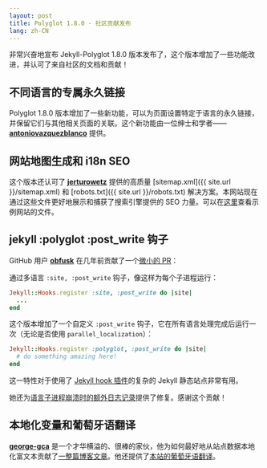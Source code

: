 ```yaml
---
layout: post
title: Polyglot 1.8.0 - 社区贡献发布
lang: zh-CN
---
```


非常兴奋地宣布 Jekyll-Polyglot 1.8.0 版本发布了，这个版本增加了一些功能改进，并认可了来自社区的文档和贡献！

## 不同语言的专属永久链接

Polyglot 1.8.0 版本增加了一些新功能，可以为页面设置特定于语言的永久链接，并保留它们与其他相关页面的关联。这个新功能由一位绅士和学者—— **[antoniovazquezblanco](https://github.com/antoniovazquezblanco)** 提供。

## 网站地图生成和 i18n SEO

这个版本还认可了 **[jerturowetz](https://github.com/jerturowetz)** 提供的高质量 [sitemap.xml]({{ site.url }}/sitemap.xml) 和 [robots.txt]({{ site.url }}/robots.txt) 解决方案。本网站现在通过这些文件更好地展示和捕获了搜索引擎提供的 SEO 力量。可以在[这里](https://github.com/untra/polyglot/tree/master/site)查看示例网站的文件。

## jekyll :polyglot :post_write 钩子

GitHub 用户 **[obfusk](https://github.com/obfusk)** 在几年前贡献了一个[微小的 PR](https://github.com/untra/polyglot/pull/142)：

通过多语言 `:site, :post_write` 钩子，像这样为每个子进程运行：

```rb
Jekyll::Hooks.register :site, :post_write do |site|
  ...
end
```

这个版本增加了一个自定义 `:post_write` 钩子，它在所有语言处理完成后运行一次（无论是否使用 `parallel_localization`）：

```rb
Jekyll::Hooks.register :polyglot, :post_write do |site|
  # do something amazing here!
end
```

这一特性对于使用了 [Jekyll hook 插件](https://jekyllrb.com/docs/plugins/hooks/)的复杂的 Jekyll 静态站点非常有用。

她还为[语言子进程崩溃时的额外日志记录](https://github.com/untra/polyglot/pull/145)提供了修复。感谢这个贡献！

## 本地化变量和葡萄牙语翻译

**[george-gca](https://github.com/george-gca)** 是一个才华横溢的、很棒的家伙，他为如何最好地从站点数据本地化富文本贡献了[一整篇博客文章](/2024/02/29/localized-variables/)。他还提供了[本站的葡萄牙语翻译](https://polyglot.untra.io/pt-BR/)。
